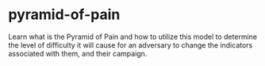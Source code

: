 # pyramid-of-pain
Learn what is the Pyramid of Pain and how to utilize this model to determine the level of difficulty it will cause for an adversary to change the indicators associated with them, and their campaign.  
